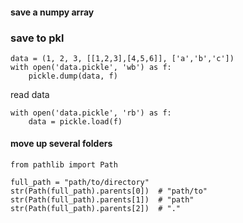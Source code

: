 #### save a numpy array


### save to pkl
```
data = (1, 2, 3, [[1,2,3],[4,5,6]], ['a','b','c'])
with open('data.pickle', 'wb') as f:
    pickle.dump(data, f)
 ```
 read data
 ```
 with open('data.pickle', 'rb') as f:
     data = pickle.load(f)
 ```

#### move up several folders
```
from pathlib import Path

full_path = "path/to/directory"
str(Path(full_path).parents[0])  # "path/to"
str(Path(full_path).parents[1])  # "path"
str(Path(full_path).parents[2])  # "."
```
